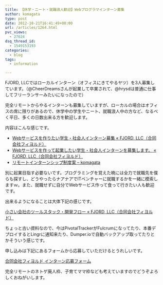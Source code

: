 ```yaml
---
title: 【休学・ニート・就職浪人歓迎】Webプログラマインターン募集
author: komagata
type: post
date: 2012-10-21T16:41:49+00:00
url: /articles/1264.html
pvc_views:
  - 27624
dsq_thread_id:
  - 1549153193
categories:
  - blog
tags:
  - information

---
```

FJORD, LLCではローカルインターン（オフィスにきてやるヤツ）を3人募集しています。（@CheerDreamsさんが起業して卒業されて、@hrysdは普通に仕事してフリーランサーみたいになったので）

完全リモートからやるインターンも募集していますが、ローカルの場合はオフィスの席に限りがあるので、休学中の学生やニート、就職浪人中の方など、なるべく平日、多くの日数出来る方を歓迎します。

内容はこんな感じです。

  * [Webサービスを作りたい学生・社会人インターン募集 « FJORD, LLC（合同会社フィヨルド）][1]
  * [Webサービスを作って起業したい学生・社会人インターンを募集します。 « FJORD, LLC（合同会社フィヨルド）][2]
  * [リモートインターンシップ制度案 &#8211; komagata][3]

別に起業目指す必要ないです。プログラミングを覚えた暁には全力で就職先を僕らも探すし、どうやったらナアナアでITベンチャーに就職するかを一緒に模索しますｗ。また、就職せずに自分でWebサービス作って食って行きたい人も歓迎です。

出来るようになることは大体下記の感じです。

[小さい会社のツールスタック・開発フロー « FJORD, LLC（合同会社フィヨルド）][4]

ちょっと古い資料なので、今はPivotalTrackerがFulcrumになってたり、本番デプロイするとLingrに通知来たり、Dumper.ioで自動バックアップ取ってたりとかそういう感じです。

申し込みは下記にあるフォームから応募していただけるとうれしいです。

[合同会社フィヨルド インターン応募フォーム][5]

完全リモートのネトゲ廃人枠、子育てママ枠なども考えていますのでどうぞよろしくおねがいします。

 [1]: http://fjord.jp/love/1094.html
 [2]: http://fjord.jp/love/1173.html
 [3]: http://docs.komagata.org/4942
 [4]: http://fjord.jp/love/1084.html
 [5]: https://form.run/@intern